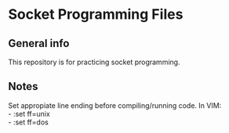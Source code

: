 # Socket Programming Files

## General info
This repository is for practicing socket programming.

## Notes
Set appropiate line ending before compiling/running code. 
In VIM: <br /> 
	- :set ff=unix <br />
	- :set ff=dos <br />
